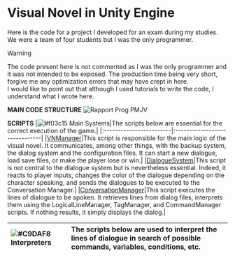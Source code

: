 # Visual Novel in Unity Engine
Here is the code for a project I developed for an exam during my studies. We were a team of four students but I was the only programmer.
> [!WARNING]
> The code present here is not commented as I was the only programmer and it was not intended to be exposed.
> The production time being very short, forgive me any optimization errors that may have crept in here.</br>
> I would like to point out that although I used tutorials to write the code, I understand what I wrote here.

**MAIN CODE STRUCTURE**
![Rapport Prog PMJV](https://github.com/hugojobe/PMJV_Atelier/assets/41127485/4537335c-7f9d-4a06-8833-ebde3caf6960)

**SCRIPTS**
|![#f03c15](https://placehold.co/15x15/f5cbcc/f5cbcc.png) Main Systems|The scripts below are essential for the correct execution of the game.|
|:------------------------|:------------------------------|
|[VNManager](https://github.com/hugojobe/PMJV_Atelier/blob/main/Assets/_Main/Scripts/Dialog/VNSystem/VNManager.cs)|This script is responsible for the main logic of the visual novel. It communicates, among other things, with the backup system, the dialog system and the configuration files. It can start a new dialogue, load save files, or make the player lose or win.|
|[DialogueSystem](https://github.com/hugojobe/PMJV_Atelier/blob/main/Assets/_Main/Scripts/Dialog/DialogueSystem.cs)|This script is not central to the dialogue system but is nevertheless essential. Indeed, it reacts to player inputs, changes the color of the dialogue depending on the character speaking, and sends the dialogues to be executed to the Conversation Manager.|
|[ConversationManager](https://github.com/hugojobe/PMJV_Atelier/blob/main/Assets/_Main/Scripts/Dialog/ConversationManager.cs)|This script executes the lines of dialogue to be spoken. It retrieves lines from dialog files, interprets them using the LogicalLineManager, TagManager, and CommandManager scripts. If nothing results, it simply displays the dialog.|

|![#C9DAF8](https://placehold.co/15x15/C9DAF8/C9DAF8.png) Interpreters|The scripts below are used to interpret the lines of dialogue in search of possible commands, variables, conditions, etc.|
|:------------------------|:------------------------------|
